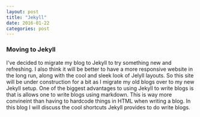 ```yaml
---
layout: post
title: "Jekyll"
date: 2016-01-22
categories: post
---
```

### Moving to Jekyll
I've decided to migrate my blog to Jekyll to try something new and refreshing. I also think it will be better
to have a more responsive website in the long run, along with the cool and sleek look of Jelyll layouts. 
So this site will be under construction for a bit as I migrate my old blogs over to my new Jekyll setup.
One of the biggest advantages to using Jekyll to write blogs is that is allows one to write blogs using
markdown. This is way more convineint than having to hardcode things in HTML when writing a blog. In this
blog I will discuss the cool shortcuts Jekyll provides to do write blogs.   
